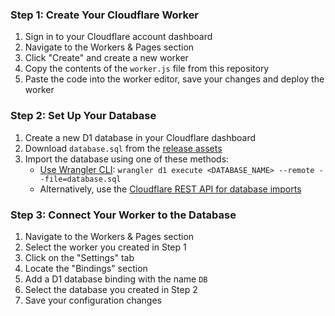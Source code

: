 ### Step 1: Create Your Cloudflare Worker
1. Sign in to your Cloudflare account dashboard
2. Navigate to the Workers & Pages section
3. Click "Create" and create a new worker
4. Copy the contents of the `worker.js` file from this repository
5. Paste the code into the worker editor, save your changes and deploy the worker

### Step 2: Set Up Your Database
1. Create a new D1 database in your Cloudflare dashboard
2. Download `database.sql` from the [release assets](https://github.com/wapanese/yomi-audio-worker/releases)
3. Import the database using one of these methods:
   - [Use Wrangler CLI](https://developers.cloudflare.com/d1/best-practices/import-export-data/): `wrangler d1 execute <DATABASE_NAME> --remote --file=database.sql`
   - Alternatively, use the [Cloudflare REST API for database imports](https://developers.cloudflare.com/api/resources/d1/subresources/database/methods/import/)

### Step 3: Connect Your Worker to the Database
1. Navigate to the Workers & Pages section
2. Select the worker you created in Step 1
3. Click on the "Settings" tab
4. Locate the "Bindings" section
5. Add a D1 database binding with the name `DB`
6. Select the database you created in Step 2
7. Save your configuration changes
